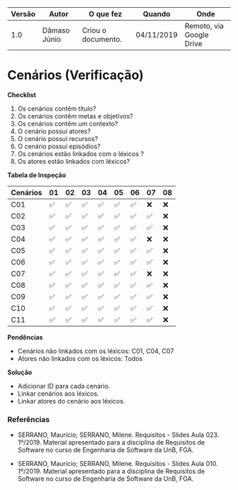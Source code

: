|Versão| Autor | O que fez |  Quando | Onde |
|------|------| --------  |-------- | -----|
|1.0| Dâmaso Júnio | Criou o documento. |04/11/2019| Remoto, via Google Drive|

# Cenários (Verificação)

**Checklist**

1. Os cenários contêm título?
2. Os cenários contêm metas e objetivos?
3. Os cenários contêm um contexto?
4. O cenário possui atores?
5. O cenário possui recursos?
6. O cenário possui episódios?
7. Os cenários estão linkados com o léxicos ?
8. Os atores estão linkados com léxicos?

**Tabela de Inspeção**

| Cenários | 01 | 02 | 03 | 04 | 05 | 06 | 07 | 08 |
|-|-|-|-|-|-|-|-|-|
|C01|✅|✅|✅|✅|✅|✅|❌|❌|
|C02|✅|✅|✅|✅|✅|✅|✅|❌|
|C03|✅|✅|✅|✅|✅|✅|✅|❌|
|C04|✅|✅|✅|✅|✅|✅|❌|❌|
|C05|✅|✅|✅|✅|✅|✅|✅|❌|
|C06|✅|✅|✅|✅|✅|✅|✅|❌|
|C07|✅|✅|✅|✅|✅|✅|❌|❌|
|C08|✅|✅|✅|✅|✅|✅|✅|❌|
|C09|✅|✅|✅|✅|✅|✅|✅|❌|
|C10|✅|✅|✅|✅|✅|✅|✅|❌|
|C11|✅|✅|✅|✅|✅|✅|✅|❌|

**Pendências**

- Cenários não linkados com os léxicos: C01, C04, C07
- Atores não linkados com os léxicos: Todos

**Solução**

- Adicionar ID para cada cenário.
- Linkar cenários aos léxicos.
- Linkar atores do cenário aos léxicos.

### Referências

- SERRANO, Maurício; SERRANO, Milene. Requisitos - Slides Aula 023. 1º/2019. Material apresentado para a disciplina de Requisitos de Software no curso de Engenharia de Software da UnB, FGA.

- SERRANO, Maurício; SERRANO, Milene. Requisitos - Slides Aula 010. 1º/2019. Material apresentado para a disciplina de Requisitos de Software no curso de Engenharia de Software da UnB, FGA.
